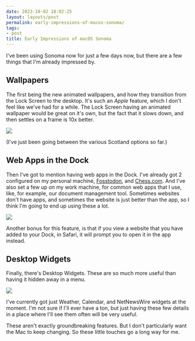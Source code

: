 ```yaml
---
date: 2023-10-02 18:02:25
layout: layouts/post
permalink: early-impressions-of-macos-sonoma/
tags:
- post
title: Early Impressions of macOS Sonoma
---
```


I've been using Sonoma now for just a few days now, but there are a few things that I'm already impressed by.

## Wallpapers

The first being the new animated wallpapers, and how they transition from the Lock Screen to the desktop. It's such an *Apple* feature, which I don't feel like we've had for a while. The Lock Screen having an animated wallpaper would be great on it's own, but the fact that it slows down, and then settles on a frame is 10x better.

![](https://cdn.chrishannah.me/images/2023/10/lock-screen.jpeg)

(I've just been going between the various Scotland options so far.)

## Web Apps in the Dock

Then I've got to mention having web apps in the Dock. I've already got 2 configured on my personal machine, [Fosstodon](https://fosstodon.org/home), and [Chess.com](https://chess.com). And I've also set a few up on my work machine, for common web apps that I use, like, for example, our document management tool. Sometimes websites don't have apps, and sometimes the website is just better than the app, so I think I'm going to end up using these a lot.

![](https://cdn.chrishannah.me/images/2023/10/open-in-app.jpeg)

Another bonus for this feature, is that if you view a website that you have added to your Dock, in Safari, it will prompt you to open it in the app instead.

## Desktop Widgets

Finally, there's Desktop Widgets. These are so much more useful than having it hidden away in a menu.

![](https://cdn.chrishannah.me/images/2023/10/widgets.jpeg)

I've currently got just Weather, Calendar, and NetNewsWire widgets at the moment. I'm not sure if I'll ever have a ton, but just having these few details in a place where I'll see them often will be very useful.

These aren't exactly groundbreaking features. But I don't particularly want the Mac to keep changing. So these little touches go a long way for me.